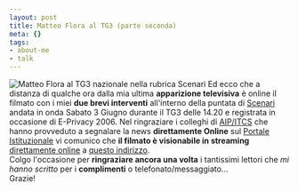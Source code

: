 ```yaml
--- 
layout: post
title: Matteo Flora al TG3 (parte seconda)
meta: {}
tags: 
- about-me
- talk
---
```

![Matteo Flora al TG3 nazionale nella rubrica Scenari](http://fast.mgpf.it/20060605_TG3.jpg)
Ed ecco che a distanza di qualche ora dalla mia ultima **apparizione televisiva** è online il filmato con i miei **due brevi interventi** all'interno della puntata di [Scenari](http://www.tg3.rai.it/SITOTG/TG3_pagina/0,,11,00.html) andata in onda Sabato 3 Giugno durante il TG3 delle 14.20 e registrata in occasione di E-Privacy 2006.
Nel ringraziare i colleghi di [AIP/ITCS](http://www.aipnet.it) che hanno provveduto a segnalare la news **direttamente Online** sul [Portale Istituzionale]((http://www.aipnet.it)) vi comunico che **il filmato è visionabile in streaming** [direttamente online](http://www.tg3.rai.it/SITOTG/TG3_video/0,,1068256-news,00.html) a [questo indirizzo](http://www.tg3.rai.it/SITOTG/TG3_video/0,,1068256-news,00.html).  
Colgo l'occasione per **ringraziare ancora una volta** i tantissimi lettori che *mi hanno scritto* per i **complimenti** o telefonato/messaggiato...  
Grazie!  
